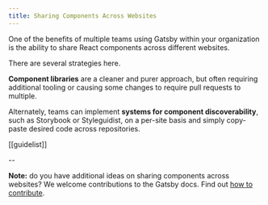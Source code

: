 ```yaml
---
title: Sharing Components Across Websites
---
```


One of the benefits of multiple teams using Gatsby within your organization is the ability to share React components across different websites.

There are several strategies here.

**Component libraries** are a cleaner and purer approach, but often requiring additional tooling or causing some changes to require pull requests to multiple.

Alternately, teams can implement **systems for component discoverability**, such as Storybook or Styleguidist, on a per-site basis and simply copy-paste desired code across repositories.

[[guidelist]]

--

**Note:** do you have additional ideas on sharing components across websites? We welcome contributions to the Gatsby docs. Find out [how to contribute](/contributing/docs-contributions/).
